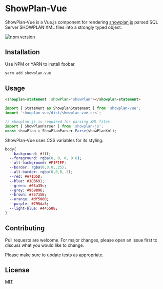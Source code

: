 # ShowPlan-Vue

ShowPlan-Vue is a Vue.js component for rendering [showplan.js](https://github.com/showplan/showplan-js) parsed SQL Server SHOWPLAN XML files into a strongly typed object. 

[![npm version](https://badge.fury.io/js/showplan-vue.svg)](https://badge.fury.io/js/showplan-vue)

## Installation

Use NPM or YARN to install foobar.

```bash
yarn add showplan-vue
```

## Usage

```html
<showplan-statement :showPlan="showPlan"></showplan-statement>
```

``` typescript
import { Statement as ShowplanStatement } from 'showplan-vue';
import 'showplan-vue/dist/showplan-vue.css';

// showplan.js is required for parsing XML files
import { ShowPlanParser } from 'showplan-js';
const showPlan = ShowPlanParser.Parse(showPlanXml);
```

ShowPlan-Vue uses CSS variables for its styling. 

```sass
body{
  --background: #fff;
  --foreground: rgba(0, 0, 0, 0.8);
  --alt-background: #F1F1EF;
  --border: rgba(0,0,0,.25);
  --alt-border: rgba(0,0,0,.2);
  --red: #A71D5D;
  --blue: #183691;
  --green: #63a35c;
  --grey: #969896;
  --brown: #75715E;
  --orange: #df5000;
  --purple: #795da3;
  --light-blue: #445588;
}
```

## Contributing
Pull requests are welcome. For major changes, please open an issue first to discuss what you would like to change.

Please make sure to update tests as appropriate.

## License
[MIT](https://choosealicense.com/licenses/mit/)
